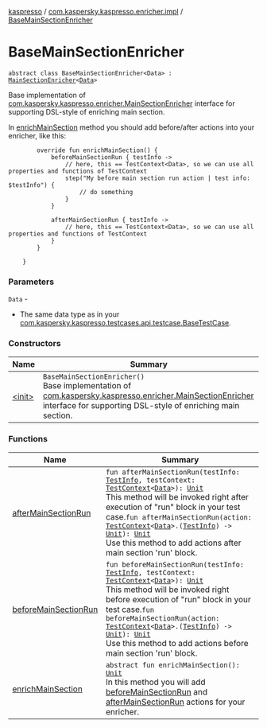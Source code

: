 [kaspresso](../../index.md) / [com.kaspersky.kaspresso.enricher.impl](../index.md) / [BaseMainSectionEnricher](./index.md)

# BaseMainSectionEnricher

`abstract class BaseMainSectionEnricher<Data> : `[`MainSectionEnricher`](../../com.kaspersky.kaspresso.enricher/-main-section-enricher/index.md)`<`[`Data`](index.md#Data)`>`

Base implementation of [com.kaspersky.kaspresso.enricher.MainSectionEnricher](../../com.kaspersky.kaspresso.enricher/-main-section-enricher/index.md) interface for supporting DSL-style
of enriching main section.

In [enrichMainSection](enrich-main-section.md) method you should add before/after actions into your enricher, like this:

```
        override fun enrichMainSection() {
            beforeMainSectionRun { testInfo ->
                // here, this == TestContext<Data>, so we can use all properties and functions of TestContext
                step("My before main section run action | test info: $testInfo") {
                    // do something
                }
            }

            afterMainSectionRun { testInfo ->
                // here, this == TestContext<Data>, so we can use all properties and functions of TestContext
            }
        }

    }
```

### Parameters

`Data` -
* The same data type as in your [com.kaspersky.kaspresso.testcases.api.testcase.BaseTestCase](../../com.kaspersky.kaspresso.testcases.api.testcase/-base-test-case/index.md).

### Constructors

| Name | Summary |
|---|---|
| [&lt;init&gt;](-init-.md) | `BaseMainSectionEnricher()`<br>Base implementation of [com.kaspersky.kaspresso.enricher.MainSectionEnricher](../../com.kaspersky.kaspresso.enricher/-main-section-enricher/index.md) interface for supporting DSL-style of enriching main section. |

### Functions

| Name | Summary |
|---|---|
| [afterMainSectionRun](after-main-section-run.md) | `fun afterMainSectionRun(testInfo: `[`TestInfo`](../../com.kaspersky.kaspresso.testcases.models.info/-test-info/index.md)`, testContext: `[`TestContext`](../../com.kaspersky.kaspresso.testcases.core.testcontext/-test-context/index.md)`<`[`Data`](index.md#Data)`>): `[`Unit`](https://kotlinlang.org/api/latest/jvm/stdlib/kotlin/-unit/index.html)<br>This method will be invoked right after execution of "run" block in your test case.`fun afterMainSectionRun(action: `[`TestContext`](../../com.kaspersky.kaspresso.testcases.core.testcontext/-test-context/index.md)`<`[`Data`](index.md#Data)`>.(`[`TestInfo`](../../com.kaspersky.kaspresso.testcases.models.info/-test-info/index.md)`) -> `[`Unit`](https://kotlinlang.org/api/latest/jvm/stdlib/kotlin/-unit/index.html)`): `[`Unit`](https://kotlinlang.org/api/latest/jvm/stdlib/kotlin/-unit/index.html)<br>Use this method to add actions after main section 'run' block. |
| [beforeMainSectionRun](before-main-section-run.md) | `fun beforeMainSectionRun(testInfo: `[`TestInfo`](../../com.kaspersky.kaspresso.testcases.models.info/-test-info/index.md)`, testContext: `[`TestContext`](../../com.kaspersky.kaspresso.testcases.core.testcontext/-test-context/index.md)`<`[`Data`](index.md#Data)`>): `[`Unit`](https://kotlinlang.org/api/latest/jvm/stdlib/kotlin/-unit/index.html)<br>This method will be invoked right before execution of "run" block in your test case.`fun beforeMainSectionRun(action: `[`TestContext`](../../com.kaspersky.kaspresso.testcases.core.testcontext/-test-context/index.md)`<`[`Data`](index.md#Data)`>.(`[`TestInfo`](../../com.kaspersky.kaspresso.testcases.models.info/-test-info/index.md)`) -> `[`Unit`](https://kotlinlang.org/api/latest/jvm/stdlib/kotlin/-unit/index.html)`): `[`Unit`](https://kotlinlang.org/api/latest/jvm/stdlib/kotlin/-unit/index.html)<br>Use this method to add actions before main section 'run' block. |
| [enrichMainSection](enrich-main-section.md) | `abstract fun enrichMainSection(): `[`Unit`](https://kotlinlang.org/api/latest/jvm/stdlib/kotlin/-unit/index.html)<br>In this method you will add [beforeMainSectionRun](before-main-section-run.md) and [afterMainSectionRun](after-main-section-run.md) actions for your enricher. |
